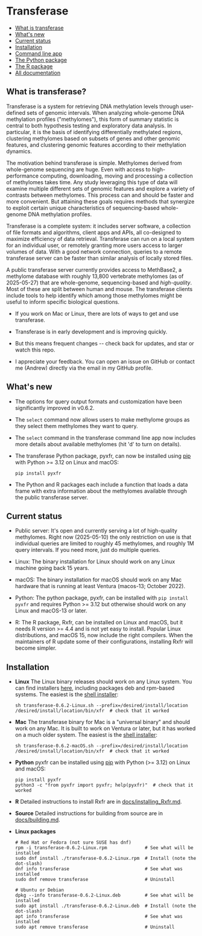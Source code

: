 # Transferase

- [What is transferase](#what-is-transferase)
- [What's new](#whats-new)
- [Current status](#current-status)
- [Installation](#installation)
- [Command line app](docs/command_line.md)
- [The Python package](docs/pyxfr.md)
- [The R package](docs/rxfr.md)
- [All documentation](docs)

## What is transferase?

Transferase is a system for retrieving DNA methylation levels through
user-defined sets of genomic intervals. When analyzing whole-genome DNA
methylation profiles ("methylomes"), this form of summary statistic is central
to both hypothesis testing and exploratory data analysis. In particular, it is
the basis of identifying differentially methylated regions, clustering
methylomes based on subsets of genes and other genomic features, and
clustering genomic features according to their methylation dynamics.

The motivation behind transferase is simple. Methylomes derived from
whole-genome sequencing are huge. Even with access to high-performance
computing, downloading, moving and processing a collection of methylomes takes
time. Any study leveraging this type of data will examine multiple different
sets of genomic features and explore a variety of contrasts between
methylomes. This process can and should be faster and more convenient. But
attaining these goals requires methods that synergize to exploit certain
unique characteristics of sequencing-based whole-genome DNA methylation
profiles.

Transferase is a complete system: it includes server software, a collection of
file formats and algorithms, client apps and APIs, all co-designed to maximize
efficiency of data retrieval. Transferase can run on a local system for an
individual user, or remotely granting more users access to larger volumes of
data. With a good network connection, queries to a remote transferase server
can be faster than similar analysis of locally stored files.

A public transferase server currently provides access to MethBase2, a
methylome database with roughly 13,800 vertebrate methylomes (as of
2025-05-27) that are whole-genome, sequencing-based and *high-quality*. Most
of these are split between human and mouse. The transferase clients include
tools to help identify which among those methylomes might be useful to inform
specific biological questions.

- If you work on Mac or Linux, there are lots of ways to get and use
  transferase.

- Transferase is in early development and is improving quickly.

- But this means frequent changes -- check back for updates, and star or watch
  this repo.

- I appreciate your feedback. You can open an issue on GitHub or contact me
  (Andrew) directly via the email in my GitHub profile.

## What's new

* The options for query output formats and customization have been
  significantly improved in v0.6.2.

* The `select` command now allows users to make methylome groups as they
  select them methylomes they want to query.

* The `select` command in the transferase command line app now includes more
  details about available methylomes (hit 'd' to turn on details).

* The transferase Python package, pyxfr, can now be installed using
  [pip](https://pypi.org/project/pyxfr/0.6.1) with Python >= 3.12 on Linux
  and macOS:
  ```console
  pip install pyxfr
  ```

* The Python and R packages each include a function that loads a data frame
  with extra information about the methylomes available through the public
  transferase server.

## Current status

- Public server: It's open and currently serving a lot of high-quality
  methylomes. Right now (2025-05-10) the only restriction on use is that
  individual queries are limited to roughly 45 methylomes, and roughly 1M
  query intervals. If you need more, just do multiple queries.

- Linux: The binary installation for Linux should work on any Linux machine
  going back 15 years.

- macOS: The binary installation for macOS should work on any Mac hardware
  that is running at least Ventura (macos-13; October 2022).

- Python: The python package, pyxfr, can be installed with `pip install pyxfr`
  and requires Python >= 3.12 but otherwise should work on any Linux and
  macOS-13 or later.

- R: The R package, Rxfr, can be installed on Linux and macOS, but it needs R
  version >= 4.4 and is not yet easy to install. Popular Linux distributions,
  and macOS 15, now include the right compilers. When the maintainers of R
  update some of their configurations, installing Rxfr will become simpler.

## Installation

- **Linux**
  The Linux binary releases should work on any Linux system. You
  can find installers
  [here](https://github.com/andrewdavidsmith/transferase/releases/v0.6.2),
  including packages deb and rpm-based systems. The easiest is the [shell
  installer](https://github.com/andrewdavidsmith/transferase/releases/download/v0.6.2/transferase-0.6.2-Linux.sh):
  ```console
  sh transferase-0.6.2-Linux.sh --prefix=/desired/install/location
  /desired/install/location/bin/xfr  # check that it worked
  ```
- **Mac**
  The transferase binary for Mac is a "universal binary" and
  should work on any Mac. It is built to work on Ventura or later, but it has
  worked on a much older system. The easiest is the [shell
  installer](https://github.com/andrewdavidsmith/transferase/releases/download/v0.6.2/transferase-0.6.2-macOS.sh):
  ```console
  sh transferase-0.6.2-macOS.sh --prefix=/desired/install/location
  /desired/install/location/bin/xfr  # check that it worked
  ```

- **Python**
  pyxfr can be installed using
  [pip](https://pypi.org/project/pyxfr/0.6.2) with Python (>= 3.12) on Linux
  and macOS:
  ```console
  pip install pyxfr
  python3 -c "from pyxfr import pyxfr; help(pyxfr)"  # check that it worked
  ```

- **R**
  Detailed instructions to install Rxfr are in
  [docs/installing_Rxfr.md](docs/installing_Rxfr.md).

- **Source** Detailed instructions for building from source are in
  [docs/building.md](docs/building.md).

- **Linux packages**
  ```console
  # Red Hat or Fedora (not sure SUSE has dnf)
  rpm -i transferase-0.6.2-Linux.rpm              # See what will be installed
  sudo dnf install ./transferase-0.6.2-Linux.rpm  # Install (note the dot-slash)
  dnf info transferase                            # See what was installed
  sudo dnf remove transferase                     # Uninstall

  # Ubuntu or Debian
  dpkg --info transferase-0.6.2-Linux.deb         # See what will be installed
  sudo apt install ./transferase-0.6.2-Linux.deb  # Install (note the dot-slash)
  apt info transferase                            # See what was installed
  sudo apt remove transferase                     # Uninstall
  ```
